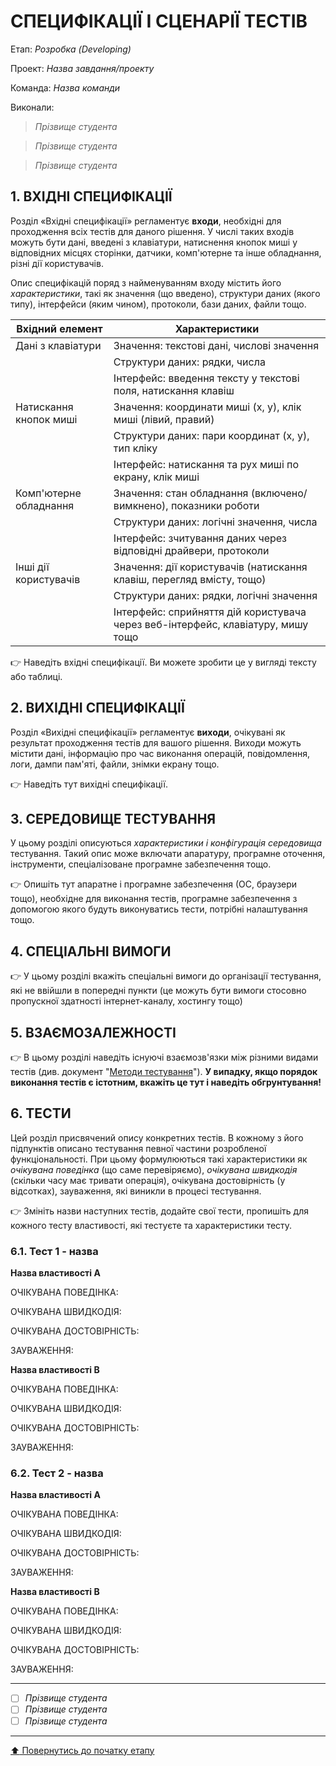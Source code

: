 # СПЕЦИФІКАЦІЇ І СЦЕНАРІЇ ТЕСТІВ

Етап: *Розробка (Developing)*

Проект: *Назва завдання/проекту*

Команда: *Назва команди*

Виконали:
>*Прізвище студента*

>*Прізвище студента*

>*Прізвище студента*


## **1. ВХІДНІ СПЕЦИФІКАЦІЇ**

Розділ «Вхідні специфікації» регламентує **входи**, необхідні для проходження всіх тестів для даного рішення. У числі таких входів можуть бути дані, введені з клавіатури, натиснення кнопок миші у відповідних місцях сторінки, датчики, комп'ютерне та інше обладнання, різні дії користувачів. 

Опис специфікацій поряд з найменуванням входу містить його *характеристики*, такі як значення (що введено), структури даних (якого типу), інтерфейси (яким чином), протоколи, бази даних, файли тощо.

| Вхідний елемент        | Характеристики                                         |
|-----------------------|-------------------------------------------------------|
| Дані з клавіатури      | Значення: текстові дані, числові значення              |
|                       | Структури даних: рядки, числа                          |
|                       | Інтерфейс: введення тексту у текстові поля, натискання клавіш |
| Натискання кнопок миші| Значення: координати миші (x, y), клік миші (лівий, правий)|
|                       | Структури даних: пари координат (x, y), тип кліку      |
|                       | Інтерфейс: натискання та рух миші по екрану, клік миші |
| Комп'ютерне обладнання| Значення: стан обладнання (включено/вимкнено), показники роботи |
|                       | Структури даних: логічні значення, числа              |
|                       | Інтерфейс: зчитування даних через відповідні драйвери, протоколи |
| Інші дії користувачів | Значення: дії користувачів (натискання клавіш, перегляд вмісту, тощо) |
|                       | Структури даних: рядки, логічні значення               |
|                       | Інтерфейс: сприйняття дій користувача через веб-інтерфейс, клавіатуру, мишу тощо |

:point_right: Наведіть вхідні специфікації. Ви можете зробити це у вигляді тексту або таблиці.

## **2. ВИХІДНІ СПЕЦИФІКАЦІЇ**

Розділ «Вихідні специфікації» регламентує **виходи**, очікувані як результат проходження тестів для вашого рішення. Виходи можуть містити дані, інформацію про час виконання операцій, повідомлення, логи, дампи пам'яті, файли, знімки екрану тощо. 

:point_right: Наведіть тут вихідні специфікації.

## **3. СЕРЕДОВИЩЕ ТЕСТУВАННЯ**

У цьому розділі описуються *характеристики і конфігурація середовища* тестування. Такий опис може включати апаратуру, програмне оточення, інструменти, спеціалізоване програмне забезпечення тощо.

:point_right: Опишіть тут апаратне і програмне забезпечення (ОС, браузери тощо), необхідне для виконання тестів, програмне забезпечення з допомогою якого будуть виконуватись тести, потрібні налаштування тощо.  

## **4. СПЕЦІАЛЬНІ ВИМОГИ**

:point_right: У цьому розділі вкажіть спеціальні вимоги до організації тестування, які не ввійшли в попередні пункти (це можуть бути вимоги стосовно пропускної здатності інтернет-каналу, хостингу тощо)

## **5. ВЗАЄМОЗАЛЕЖНОСТІ**

:point_right: В цьому розділі наведіть існуючі взаємозв'язки між різними видами тестів (див. документ "[Методи тестування](../2.Planning/other/%D0%9C%D0%B5%D1%82%D0%BE%D0%B4%D0%B8%20%D1%82%D0%B5%D1%81%D1%82%D1%83%D0%B2%D0%B0%D0%BD%D0%BD%D1%8F.md)"). **У випадку, якщо порядок виконання тестів є істотним, вкажіть це тут і наведіть обгрунтування!**

## **6. ТЕСТИ**
Цей розділ присвячений опису конкретних тестів. В кожному з його підпунктів описано тестування певної частини розробленої функціональності. При цьому формулюються такі характеристики як *очікувана поведінка* (що саме перевіряємо), *очікувана швидкодія* (скільки часу має тривати операція), очікувана достовірність (у відсотках), зауваження, які виникли в процесі тестування.

:point_right: Змініть назви наступних тестів, додайте свої тести, пропишіть для кожного тесту властивості, які тестуєте та характеристики тесту.

### **6.1. Тест 1 - назва**

**Назва властивості A**

ОЧІКУВАНА ПОВЕДІНКА:

ОЧІКУВАНА ШВИДКОДІЯ:

ОЧІКУВАНА ДОСТОВІРНІСТЬ:

ЗАУВАЖЕННЯ:

**Назва властивості B**

ОЧІКУВАНА ПОВЕДІНКА:

ОЧІКУВАНА ШВИДКОДІЯ:

ОЧІКУВАНА ДОСТОВІРНІСТЬ:

ЗАУВАЖЕННЯ:

### **6.2. Тест 2 - назва**

**Назва властивості A**

ОЧІКУВАНА ПОВЕДІНКА:

ОЧІКУВАНА ШВИДКОДІЯ:

ОЧІКУВАНА ДОСТОВІРНІСТЬ:

ЗАУВАЖЕННЯ:

**Назва властивості B**

ОЧІКУВАНА ПОВЕДІНКА:

ОЧІКУВАНА ШВИДКОДІЯ:

ОЧІКУВАНА ДОСТОВІРНІСТЬ:

ЗАУВАЖЕННЯ:

---

- [ ] *Прізвище студента*
- [ ] *Прізвище студента*
- [ ] *Прізвище студента*

---
[:arrow_up: Повернутись до початку етапу](/docs/3.Developing/README.md)
